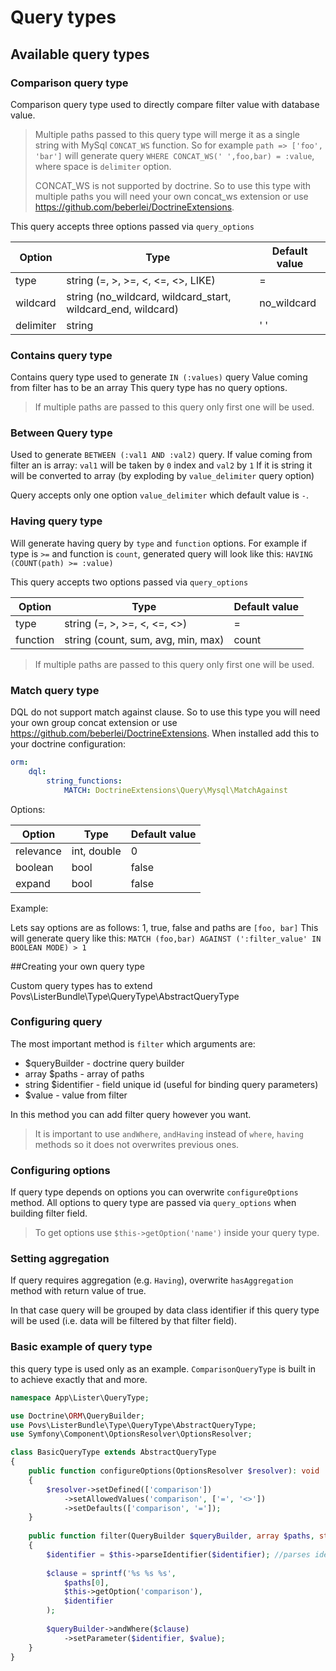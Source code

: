 # Query types

## Available query types

### Comparison query type

Comparison query type used to directly compare filter value with database value.

>Multiple paths passed to this query type will merge it as a single string with MySql `CONCAT_WS` function.
>So for example `path => ['foo', 'bar']` will generate query `WHERE CONCAT_WS(' ',foo,bar) = :value`, where space is `delimiter` option.
>
>CONCAT_WS is not supported by doctrine. So to use this type with multiple paths you will need your own concat_ws extension or use https://github.com/beberlei/DoctrineExtensions.
 


This query accepts three options passed via `query_options`

Option | Type | Default value 
--- | --- | ---
type | string (=, >, >=, <, <=, <>, LIKE) | = 
wildcard | string (no_wildcard, wildcard_start, wildcard_end, wildcard) | no_wildcard 
delimiter | string | ' '

### Contains query type

Contains query type used to generate `IN (:values)` query
Value coming from filter has to be an array
This query type has no query options.

> If multiple paths are passed to this query only first one will be used.

### Between Query type 

Used to generate `BETWEEN (:val1 AND :val2)` query.
If value coming from filter an is array: `val1` will be taken by `0` index and `val2` by `1`
If it is string it will be converted to array (by exploding by `value_delimiter` query option)

Query accepts only one option `value_delimiter` which default value is `-`.

### Having query type

Will generate having query by `type` and `function` options.
For example if type is `>=` and function is `count`, generated query will look like this: `HAVING (COUNT(path) >= :value)`

This query accepts two options passed via `query_options`

Option | Type | Default value 
--- | --- | ---
type | string (=, >, >=, <, <=, <>) | = 
function | string (count, sum, avg, min, max) | count

> If multiple paths are passed to this query only first one will be used.

### Match query type

DQL do not support match against clause. So to use this type you will need your own group concat extension or use https://github.com/beberlei/DoctrineExtensions.
When installed add this to your doctrine configuration:

```` yaml
orm:
    dql:
        string_functions:
            MATCH: DoctrineExtensions\Query\Mysql\MatchAgainst
````

Options:

Option | Type | Default value 
--- | --- | --- 
relevance | int, double | 0  
boolean | bool | false 
expand | bool | false

Example:

Lets say options are as follows: 1, true, false and paths are `[foo, bar]`
This will generate query like this: `MATCH (foo,bar) AGAINST (':filter_value' IN BOOLEAN MODE) > 1`


##Creating your own query type

Custom query types has to extend Povs\ListerBundle\Type\QueryType\AbstractQueryType  

### Configuring query 
The most important method is `filter` which arguments are:
 - $queryBuilder - doctrine query builder
 - array $paths - array of paths 
 - string $identifier - field unique id (useful for binding query parameters)
 - $value - value from filter
 
In this method you can add filter query however you want.

> It is important to use `andWhere`, `andHaving` instead of `where`, `having` methods so it does not overwrites previous ones.
 
### Configuring options

If query type depends on options you can overwrite `configureOptions` method.
All options to query type are passed via `query_options` when building filter field.

> To get options use `$this->getOption('name')` inside your query type.

### Setting aggregation

If query requires aggregation (e.g. `Having`), overwrite `hasAggregation` method with return value of true.

In that case query will be grouped by data class identifier if this query type will be used (i.e. data will be filtered by that filter field).

### Basic example of query type

this query type is used only as an example. `ComparisonQueryType` is built in to achieve exactly that and more.

````php 
namespace App\Lister\QueryType;

use Doctrine\ORM\QueryBuilder;
use Povs\ListerBundle\Type\QueryType\AbstractQueryType;
use Symfony\Component\OptionsResolver\OptionsResolver;

class BasicQueryType extends AbstractQueryType
{
    public function configureOptions(OptionsResolver $resolver): void
    {
        $resolver->setDefined(['comparison'])
            ->setAllowedValues('comparison', ['=', '<>'])
            ->setDefaults(['comparison', '=']);
    }
    
    public function filter(QueryBuilder $queryBuilder, array $paths, string $identifier, $value): void
    {
        $identifier = $this->parseIdentifier($identifier); //parses identifier to :identifier
        
        $clause = sprintf('%s %s %s', 
            $paths[0], 
            $this->getOption('comparison'), 
            $identifier
        );
        
        $queryBuilder->andWhere($clause)
            ->setParameter($identifier, $value);
    }
}
````